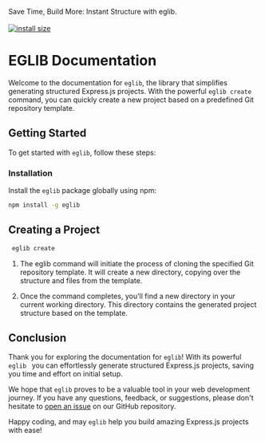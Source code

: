 Save Time, Build More: Instant Structure with eglib. <br><br>
[![install size](https://packagephobia.com/badge?p=eglib)](https://packagephobia.com/result?p=eglib)

# EGLIB Documentation


Welcome to the documentation for `eglib`, the library that simplifies generating structured Express.js projects. With the powerful `eglib create` command, you can quickly create a new project based on a predefined Git repository template.

## Getting Started

To get started with `eglib`, follow these steps:

### Installation 

Install the `eglib` package globally using npm:

```bash
npm install -g eglib
```

## Creating a Project
  ```bash
   eglib create
   ```
   1. The eglib command will initiate the process of cloning the specified Git repository template. It will create a new directory, copying over the structure and files from the template.

2. Once the command completes, you'll find a new directory in your current working directory. This directory contains the generated project structure based on the template.

## Conclusion

Thank you for exploring the documentation for `eglib`! With its powerful `eglib `  you can effortlessly generate structured Express.js projects, saving you time and effort on initial setup.

We hope that `eglib` proves to be a valuable tool in your web development journey. If you have any questions, feedback, or suggestions, please don't hesitate to [open an issue](https://github.com/Muhammadziyo-web/eglib/issues) on our GitHub repository.

Happy coding, and may `eglib` help you build amazing Express.js projects with ease!


